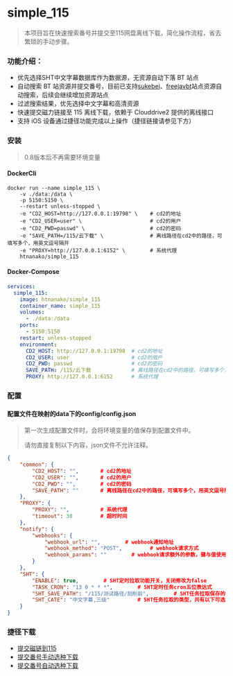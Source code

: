 # simple_115

> 本项目旨在快速搜索番号并提交至115网盘离线下载，简化操作流程，省去繁琐的手动步骤。

### 功能介绍：
- 优先选择SHT中文字幕数据库作为数据源，无资源自动下落 BT 站点
- 自动搜索 BT 站资源并提交番号，目前已支持[sukebei](https://sukebei.nyaa.si/)、[freejavbt](https://freejavbt.com)站点资源自动搜索，后续会继续增加资源站点
- 过滤搜索结果，优先选择中文字幕和高清资源
- 快速提交磁力链接至 115 离线下载，依赖于 Clouddrive2 提供的离线接口
- 支持 iOS 设备通过捷径功能完成以上操作（捷径链接请参见下方）


### 安装
> 0.8版本后不再需要环境变量
#### DockerCli
```shell
docker run --name simple_115 \
    -v ./data:/data \
    -p 5150:5150 \
    --restart unless-stopped \
    -e "CD2_HOST=http://127.0.0.1:19798" \    # cd2的地址
    -e "CD2_USER=user" \                      # cd2的用户
    -e "CD2_PWD=passwd" \                     # cd2的密码
    -e "SAVE_PATH=/115/云下载" \               # 离线路径在cd2中的路径，可填写多个，用英文逗号隔开
    -e "PROXY=http://127.0.0.1:6152" \        # 系统代理
    htnanako/simple_115
```

#### Docker-Compose
```yaml
services:
  simple_115:
    image: htnanako/simple_115
    container_name: simple_115
    volumes:
      - ./data:/data
    ports:
      - 5150:5150
    restart: unless-stopped
    environment:
      CD2_HOST: http://127.0.0.1:19798  # cd2的地址
      CD2_USER: user                    # cd2的用户
      CD2_PWD: passwd                   # cd2的密码
      SAVE_PATH: /115/云下载             # 离线路径在cd2中的路径，可填写多个，用英文逗号隔开
      PROXY: http://127.0.0.1:6152      # 系统代理
```

### 配置
#### 配置文件在映射的data下的config/config.json
> 第一次生成配置文件时，会将环境变量的值保存到配置文件中。
> 
> 请勿直接复制以下内容，json文件不允许注释。
```json
{
    "common": {
        "CD2_HOST": "",       # cd2的地址
        "CD2_USER": "",       # cd2的用户
        "CD2_PWD": "",        # cd2的密码
        "SAVE_PATH": ""       # 离线路径在cd2中的路径，可填写多个，用英文逗号隔开
    },
    "PROXY": {
        "PROXY": "",          # 系统代理
        "timeout": 30         # 超时时间
    },
    "notify": {
        "webhooks": {
            "webhook_url": "",        # webhook通知地址
            "webhook_method": "POST",         # webhook请求方式
            "webhook_params": ""        # webhook请求额外的参数，键与值使用冒号(:)隔开，多组参数间使用英文逗号(,)隔开
        }
    },
    "SHT": {
        "ENABLE": true,        # SHT定时拉取功能开关，关闭修改为false
        "TASK_CRON": "13 0 * * *",        # SHT定时任务cron五位表达式
        "SHT_SAVE_PATH": "/115/测试路径/刮削前",        # SHT任务拉取保存的cd2目录
        "SHT_CATE": "中文字幕,三级"         # SHT任务拉取的类型，共有以下可选，使用英文逗号(,)隔开。国产,动漫,三级,中文字幕,无码,亚洲有码,欧美无码,VR视频,亚洲无码,4K。
    }
}
```

### 捷径下载
- [提交磁链到115](https://www.icloud.com/shortcuts/7ef65b68d71648478b635554ed842e5b)
- [提交番号手动选种下载](https://www.icloud.com/shortcuts/66778e0dd731463c9fe1b40ff9305c52)
- [提交番号自动选种下载](https://www.icloud.com/shortcuts/e669f01a931e4a52856b6e93bf770657)
